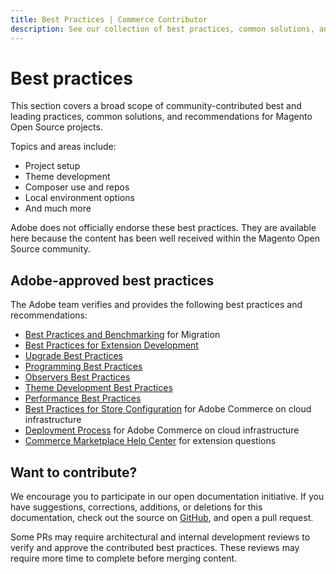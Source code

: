 ```yaml
---
title: Best Practices | Commerce Contributor
description: See our collection of best practices, common solutions, and more!
---
```


# Best practices

This section covers a broad scope of community-contributed best and leading practices, common solutions, and recommendations for Magento Open Source projects.

Topics and areas include:

*  Project setup
*  Theme development
*  Composer use and repos
*  Local environment options
*  And much more

<InlineAlert variant="info" slots="text"/>

Adobe does not officially endorse these best practices. They are available here because the content has been well received within the Magento Open Source community.

## Adobe-approved best practices

The Adobe team verifies and provides the following best practices and recommendations:

*  [Best Practices and Benchmarking](https://devdocs.magento.com/guides/v2.4/migration/migration-overview-practices.html) for Migration
*  [Best Practices for Extension Development](https://devdocs.magento.com/guides/v2.4/ext-best-practices/bk-ext-best-practices.html)
*  [Upgrade Best Practices](https://experienceleague.adobe.com/docs/commerce-operations/upgrade-guide/prepare/best-practices.html)
*  [Programming Best Practices](https://devdocs.magento.com/guides/v2.4/ext-best-practices/extension-coding/common-programming-bp.html)
*  [Observers Best Practices](https://devdocs.magento.com/guides/v2.4/ext-best-practices/extension-coding/observers-bp.html)
*  [Theme Development Best Practices](https://devdocs.magento.com/guides/v2.4/frontend-dev-guide/theme-best-practice.html)
*  [Performance Best Practices](https://experienceleague.adobe.com/docs/commerce-operations/performance-best-practices/overview.html)
*  [Best Practices for Store Configuration](https://devdocs.magento.com/cloud/configure/configure-best-practices.html) for Adobe Commerce on cloud infrastructure
*  [Deployment Process](https://devdocs.magento.com/cloud/reference/discover-deploy.html) for Adobe Commerce on cloud infrastructure
*  [Commerce Marketplace Help Center](https://marketplacesupport.magento.com/hc/en-us) for extension questions
## Want to contribute?

We encourage you to participate in our open documentation initiative. If you have suggestions, corrections, additions, or deletions for this documentation, check out the source on [GitHub](https://github.com/adobedocs/commerce-contributor), and open a pull request.

Some PRs may require architectural and internal development reviews to verify and approve the contributed best practices. These reviews may require more time to complete before merging content.
